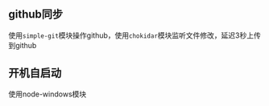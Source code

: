 ## github同步

使用`simple-git`模块操作github，使用`chokidar`模块监听文件修改，延迟3秒上传到github

##  开机自启动

使用node-windows模块